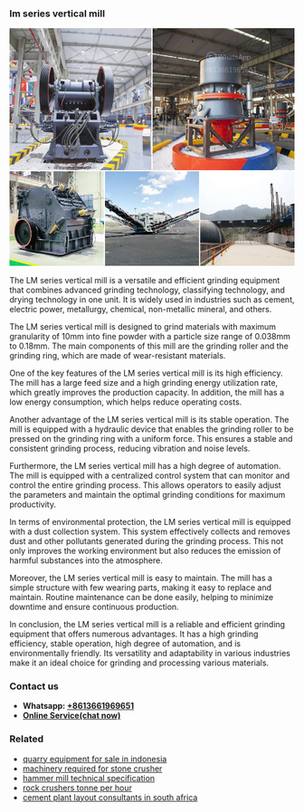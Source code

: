 <h3>lm series vertical mill</h3><img src='1706753823.jpg' alt=''><p>The LM series vertical mill is a versatile and efficient grinding equipment that combines advanced grinding technology, classifying technology, and drying technology in one unit. It is widely used in industries such as cement, electric power, metallurgy, chemical, non-metallic mineral, and others.</p><p>The LM series vertical mill is designed to grind materials with maximum granularity of 10mm into fine powder with a particle size range of 0.038mm to 0.18mm. The main components of this mill are the grinding roller and the grinding ring, which are made of wear-resistant materials.</p><p>One of the key features of the LM series vertical mill is its high efficiency. The mill has a large feed size and a high grinding energy utilization rate, which greatly improves the production capacity. In addition, the mill has a low energy consumption, which helps reduce operating costs.</p><p>Another advantage of the LM series vertical mill is its stable operation. The mill is equipped with a hydraulic device that enables the grinding roller to be pressed on the grinding ring with a uniform force. This ensures a stable and consistent grinding process, reducing vibration and noise levels.</p><p>Furthermore, the LM series vertical mill has a high degree of automation. The mill is equipped with a centralized control system that can monitor and control the entire grinding process. This allows operators to easily adjust the parameters and maintain the optimal grinding conditions for maximum productivity.</p><p>In terms of environmental protection, the LM series vertical mill is equipped with a dust collection system. This system effectively collects and removes dust and other pollutants generated during the grinding process. This not only improves the working environment but also reduces the emission of harmful substances into the atmosphere.</p><p>Moreover, the LM series vertical mill is easy to maintain. The mill has a simple structure with few wearing parts, making it easy to replace and maintain. Routine maintenance can be done easily, helping to minimize downtime and ensure continuous production.</p><p>In conclusion, the LM series vertical mill is a reliable and efficient grinding equipment that offers numerous advantages. It has a high grinding efficiency, stable operation, high degree of automation, and is environmentally friendly. Its versatility and adaptability in various industries make it an ideal choice for grinding and processing various materials.</p><h3>Contact us</h3><ul><li><strong>Whatsapp:&nbsp;<a href="https://wa.me/8613661969651">+8613661969651</a></strong></li><li><a href="https://swt.shibang-china.com/?git&amp;zhl&amp;lm series vertical mill"><strong>Online Service(chat now)</strong></a></li></ul><h3>Related</h3><ul><li><a href='quarry equipment for sale in indonesia.md'>quarry equipment for sale in indonesia</a></li><li><a href='machinery required for stone crusher.md'>machinery required for stone crusher</a></li><li><a href='hammer mill technical specification.md'>hammer mill technical specification</a></li><li><a href='rock crushers tonne per hour.md'>rock crushers tonne per hour</a></li><li><a href='cement plant layout consultants in south africa.md'>cement plant layout consultants in south africa</a></li></ul>